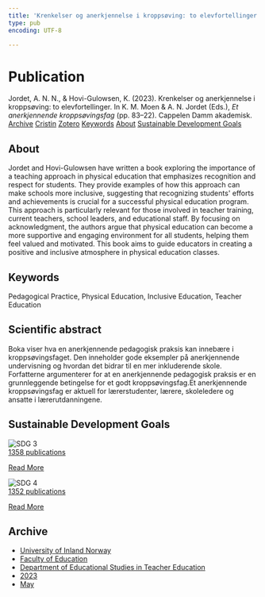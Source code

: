 ```yaml
---
title: 'Krenkelser og anerkjennelse i kroppsøving: to elevfortellinger'
type: pub
encoding: UTF-8

---
```

<h1>Publication</h1>
<article id="csl-bib-container-W67DSJD5" class="csl-bib-container">
  <div class="csl-bib-body"> <div class="csl-entry">Jordet, A. N. N., &#38; Hovi-Gulowsen, K. (2023). Krenkelser og anerkjennelse i kroppsøving: to elevfortellinger. In K. M. Moen &#38; A. N. Jordet (Eds.), <i>Et anerkjennende kroppsøvingsfag</i> (pp. 83–22). Cappelen Damm akademisk.</div> </div>
  <div class="csl-bib-buttons">
    <a href="#taxonomy-article-W67DSJD5" alt="archive" class="csl-bib-button">Archive</a>
    <a href="https://app.cristin.no/results/show.jsf?id=2144904" alt="Cristin" class="csl-bib-button">Cristin</a>
    <a href="http://zotero.org/groups/5881554/items/W67DSJD5" alt="Zotero" class="csl-bib-button">Zotero</a>
    <a href="#keywords-article-W67DSJD5" alt="keywords" class="csl-bib-button">Keywords</a>
    <a href="#about-article-W67DSJD5" alt="about_pub" class="csl-bib-button">About</a>
    <a href="#sdg-article-W67DSJD5" alt="sdg" class="csl-bib-button">Sustainable Development Goals</a>
  </div>
  <div id="csl-bib-meta-container-W67DSJD5"></div>
</article>
<div id="csl-bib-meta-W67DSJD5" class="csl-bib-meta">
  <article id="about-article-W67DSJD5" class="about_pub-article">
    <h1>About</h1>
    Jordet and Hovi-Gulowsen have written a book exploring the importance of a teaching approach in physical education that emphasizes recognition and respect for students. They provide examples of how this approach can make schools more inclusive, suggesting that recognizing students' efforts and achievements is crucial for a successful physical education program. This approach is particularly relevant for those involved in teacher training, current teachers, school leaders, and educational staff. By focusing on acknowledgment, the authors argue that physical education can become a more supportive and engaging environment for all students, helping them feel valued and motivated. This book aims to guide educators in creating a positive and inclusive atmosphere in physical education classes.
  </article>
  <article id="keywords-article-W67DSJD5" class="keywords-article">
    <h1>Keywords</h1>
    Pedagogical Practice, Physical Education, Inclusive Education, Teacher Education
  </article>
  <article id="abstract-article-W67DSJD5" class="abstract-article">
    <h1>Scientific abstract</h1>
    Boka viser hva en anerkjennende pedagogisk praksis kan innebære i kroppsøvingsfaget. Den inneholder gode eksempler på anerkjennende undervisning og hvordan det bidrar til en mer inkluderende skole. Forfatterne argumenterer for at en anerkjennende pedagogisk praksis er en grunnleggende betingelse for et godt kroppsøvingsfag.Et anerkjennende kroppsøvingsfag er aktuell for lærerstudenter, lærere, skoleledere og ansatte i lærerutdanningene.
  </article>
  <article id="sdg-article-W67DSJD5" class="sdg-article">
    <h1>Sustainable Development Goals</h1>
    <div class="sdg-container"><div id="sdg3" class="sdg">
        <img src="{{< params subfolder >}}images/sdg/sdg03_en.png" class="image" alt="SDG 3">
        <div class="sdg-overlay">
          <a href="/en/archive/?key=?sdg=3#archive" class="sdg-publication-count"><span>1358</span> publications</a>
          <p><a href="https://sdgs.un.org/goals/goal3" class="sdg-read-more">Read More</a></p>
        </div>
      </div> <div id="sdg4" class="sdg">
        <img src="{{< params subfolder >}}images/sdg/sdg04_en.png" class="image" alt="SDG 4">
        <div class="sdg-overlay">
          <a href="/en/archive/?key=?sdg=4#archive" class="sdg-publication-count"><span>1352</span> publications</a>
          <p><a href="https://sdgs.un.org/goals/goal4" class="sdg-read-more">Read More</a></p>
        </div>
      </div></div>
  </article>
  <article id="taxonomy-article-W67DSJD5" class="taxonomy-article">
    <h1>Archive</h1>
    <ul>
      <li>
        <a href="/en/archive/?key=3DCRN523">University of Inland Norway</a>
      </li>
      <li>
        <a href="/en/archive/?key=WYNZA47F">Faculty of Education</a>
      </li>
      <li>
        <a href="/en/archive/?key=BKPR6TE7">Department of Educational Studies in Teacher Education</a>
      </li>
      <li>
        <a href="/en/archive/?key=TKXB7BTS">2023</a>
      </li>
      <li>
        <a href="/en/archive/?key=NCV4RS7L">May</a>
      </li>
    </ul>
  </article>
</div>
